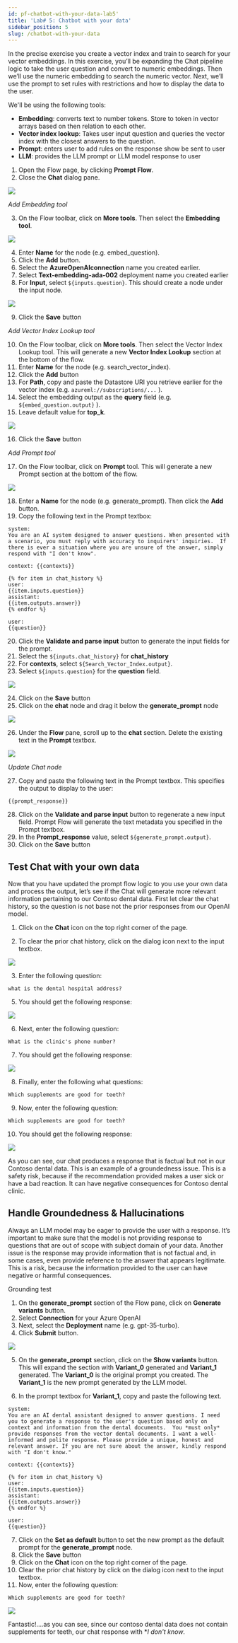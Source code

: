 ```yaml
---
id: pf-chatbot-with-your-data-lab5'
title: 'Lab# 5: Chatbot with your data'
sidebar_position: 5
slug: /chatbot-with-your-data
---
```


In the precise exercise you create a vector index and train to search for your vector embeddings.  In this exercise, you’ll be expanding the Chat pipeline logic to take the user question and convert to numeric embeddings.  Then we’ll use the numeric embedding to search the numeric vector.  Next, we’ll use the prompt to set rules with restrictions and how to display the data to the user.

We'll be using the following tools:
-	**Embedding**: converts text to number tokens.  Store to token in vector arrays based on then relation to each other.
-	**Vector index lookup**: Takes user input question and queries the vector index with the closest answers to the question.
-	**Prompt**: enters user to add rules on the response show be sent to user
-	**LLM**: provides the LLM prompt or LLM model response to user
 
1.	Open the Flow page, by clicking **Prompt Flow**.
2.  Close the **Chat** dialog pane.

![](/img/tutorial/00-close-chat-window.png)

*Add Embedding tool*

3.	On the Flow toolbar, click on **More tools**.  Then select the **Embedding tool**.

![](/img/tutorial/flow-tools.png)
 
4.	Enter **Name** for the node (e.g. embed_question).
5.	Click the **Add** button.
6.	Select the **AzureOpenAIconnection** name you created earlier.
7.	Select **Text-embedding-ada-002** deployment name you created earlier
8.	For **Input**, select `${inputs.question}`.  This should create a node under the input node.

![](/img/tutorial/search-vector.png)
 
9.	Click the **Save** button

*Add Vector Index Lookup tool*

10.	On the Flow toolbar, click on **More tools**.  Then select the Vector Index Lookup tool.  This will generate a new **Vector Index Lookup** section at the bottom of the flow.
11.	Enter **Name** for the node (e.g. search_vector_index).
12.	Click the **Add** button
13.	For **Path**, copy and paste the Datastore URI you retrieve earlier for the vector index (e.g. `azureml://subscriptions/...` ).
14.	Select the embedding output as the **query** field (e.g. `${embed_question.output}` ).
15.	Leave default value for **top_k**.

![](/img/tutorial/search-vector.png)
 
16.	Click the **Save** button

*Add Prompt tool*

17.	On the Flow toolbar, click on **Prompt** tool. This will generate a new Prompt section at the bottom of the flow.

![](/img/tutorial/00-prompt-tool.png)

18.	Enter a **Name** for the node (e.g. generate_prompt).  Then click the **Add** button.
19.	Copy the following text in the Prompt textbox:
```shell
system:
You are an AI system designed to answer questions. When presented with a scenario, you must reply with accuracy to inquirers' inquiries.  If there is ever a situation where you are unsure of the answer, simply respond with "I don't know".    

context: {{contexts}}

{% for item in chat_history %}
user:
{{item.inputs.question}}
assistant:
{{item.outputs.answer}}
{% endfor %}

user:
{{question}}
```
20.	Click the **Validate and parse input** button to generate the input fields for the prompt.
21.	Select the `${inputs.chat_history}` for **chat_history**
22.	For **contexts**, select `${Search_Vector_Index.output}`.
23.	Select `${inputs.question}` for the **question** field.
 
![](/img/tutorial/output_prompt.png)

24.	Click on the **Save** button
25.	Click on the **chat** node and drag it below the **generate_prompt** node

![](/img/tutorial/chat-node.png)
 
26.	Under the **Flow** pane, scroll up to the **chat** section.  Delete the existing text in the **Prompt** textbox.  
 
![](/img/tutorial/chat-node-input.png)

*Update Chat node*

27.	Copy and paste the following text in the Prompt textbox.  This specifies the output to display to the user:

```shell
{{prompt_response}}
```
28.	Click on the **Validate and parse input** button to regenerate a new input field. Prompt Flow will generate the text metadata you specified in the Prompt textbox.
29.	In the **Prompt_response** value, select `${generate_prompt.output}`.
30.	Click on the **Save** button

## Test Chat with your own data

Now that you have updated the prompt flow logic to you use your own data and process the output, let’s see if the Chat will generate more relevant information pertaining to our Contoso dental data.  First let clear the chat history, so the question is not base not the prior responses from our OpenAI model.

1. Click on the **Chat** icon on the top right corner of the page.

2. To clear the prior chat history, click on the dialog icon next to the input textbox.

![](/img/tutorial/00-clear-chat-history.png)

3.	Enter the following question:
```shell
what is the dental hospital address?
```
5.	You should get the following response:

![](/img/tutorial/dental-clinic-address.png)
 
6.	Next, enter the following question:

```shell
What is the clinic's phone number?
```

7.	You should get the following response:

![](/img/tutorial/dental-clinic-phone.png)
 
8.	Finally, enter the following what questions:
```shell
Which supplements are good for teeth?
```
9.	Now, enter the following question:

```shell
Which supplements are good for teeth?
```

10.	You should get the following response:
 
![](/img/tutorial/00-teeth-vitamins.png)

As you can see, our chat produces a response that is factual but not in our Contoso dental data. This is an example of a groundedness issue. This is a safety risk, because if the recommendation provided makes a user sick or have a bad reaction. It can have negative consequences for Contoso dental clinic.


## Handle Groundedness & Hallucinations

Always an LLM model may be eager to provide the user with a response.  It’s important to make sure that the model is not providing response to questions that are out of scope with subject domain of your data.  Another issue is the response may provide information that is not factual and, in some cases, even provide reference to the answer that appears legitimate.  This is a risk, because the information provided to the user can have negative or harmful consequences.

Grounding test
1.	On the **generate_prompt** section of the Flow pane, click on **Generate variants** button. 
2.	Select **Connection** for your Azure OpenAI 
3.	Next, select the **Deployment** name (e.g. gpt-35-turbo).
4.	Click **Submit** button.  

![](/img/tutorial/00-generate-variant.png)

5. On the **generate_prompt** section, click on the **Show variants** button.
This will expand the section with **Variant_0** generated and **Variant_1** generated.  The **Variant_0** is the original prompt you created.  The **Variant_1** is the new prompt generated by the LLM model. 

6.	In the prompt textbox for **Variant_1**, copy and paste the following text.  

```shell
system:
You are an AI dental assistant designed to answer questions. I need you to generate a response to the user's question based only on context and information from the dental documents.  You *must only* provide responses from the vector dental documents. I want a well-informed and polite response. Please provide a unique, honest and relevant answer. If you are not sure about the answer, kindly respond with "I don't know."

context: {{contexts}}

{% for item in chat_history %}
user:
{{item.inputs.question}}
assistant:
{{item.outputs.answer}}
{% endfor %}

user:
{{question}}
```
7. Click on the **Set as default** button to set the new prompt as the default prompt for the **generate_prompt** node.
8.	Click the **Save** button
9.  Click on the **Chat** icon on the top right corner of the page.
10. Clear the prior chat history by click on the dialog icon next to the input textbox.
11.	Now, enter the following question:
```shell
Which supplements are good for teeth?
```

![](/img/tutorial/00-i-dont-know.png)

Fantastic!....as you can see, since our contoso dental data does not contain supplements for teeth, our chat response with **I don't know*. 
 
